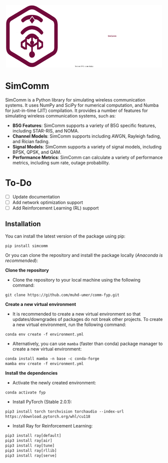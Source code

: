 <!-- Add logo figure -->
<p align="center">
  <img src=https://raw.githubusercontent.com/muhd-umer/simcomm/main/resources/logo.svg width="500" height="200">
</p>

# SimComm
SimComm is a Python library for simulating wireless communication systems. It uses NumPy and SciPy for numerical computation, and Numba for just-in-time (JIT) compilation. It provides a number of features for simulating wireless communication systems, such as:

- **B5G Features**: SimComm supports a variety of B5G specific features, including STAR-RIS, and NOMA.
- **Channel Models**: SimComm supports including AWGN, Rayleigh fading, and Rician fading.
- **Signal Models**: SimComm supports a variety of signal models, including BPSK, QPSK, and QAM.
- **Performance Metrics**: SimComm can calculate a variety of performance metrics, including sum rate, outage probability.

# To-Do
- [ ] Update documentation
- [ ] Add network optimization support
- [ ] Add Reinforcement Learning (RL) support

## Installation
You can install the latest version of the package using pip:
```shell
pip install simcomm
```

Or you can clone the repository and install the package locally (*Anaconda is recommended*):

**Clone the repository**
- Clone the repository to your local machine using the following command:
```shell
git clone https://github.com/muhd-umer/comm-fyp.git
```

**Create a new virtual environment**
- It is recommended to create a new virtual environment so that updates/downgrades of packages do not break other projects. To create a new virtual environment, run the following command:
```shell
conda env create -f environment.yml
```

- Alternatively, you can use `mamba` (faster than conda) package manager to create a new virtual environment:
```shell
conda install mamba -n base -c conda-forge
mamba env create -f environment.yml
```

**Install the dependencies**
- Activate the newly created environment:
```shell
conda activate fyp
```

- Install PyTorch (Stable 2.0.1):
```shell
pip3 install torch torchvision torchaudio --index-url https://download.pytorch.org/whl/cu118
```

- Install Ray for Reinforcement Learning:
```shell
pip3 install ray[default]
pip3 install ray[air]
pip3 install ray[tune]
pip3 install ray[rllib]
pip3 install ray[serve]
```

